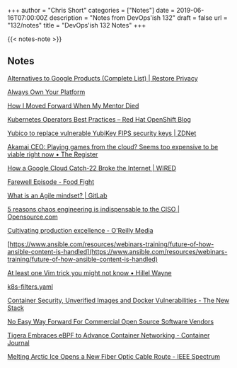 +++
author = "Chris Short"
categories = ["Notes"]
date = 2019-06-16T07:00:00Z
description = "Notes from DevOps'ish 132"
draft = false
url = "132/notes"
title = "DevOps'ish 132 Notes"
+++

{{< notes-note >}}

## Notes

[Alternatives to Google Products (Complete List) | Restore Privacy](https://restoreprivacy.com/google-alternatives/)

[Always Own Your Platform](http://www.alwaysownyourplatform.com/)

[How I Moved Forward When My Mentor Died](https://hbr.org/2019/06/what-happens-when-you-lose-your-mentor)

[Kubernetes Operators Best Practices – Red Hat OpenShift Blog](https://blog.openshift.com/kubernetes-operators-best-practices/)

[Yubico to replace vulnerable YubiKey FIPS security keys | ZDNet](https://www.zdnet.com/article/yubico-to-replace-vulnerable-yubikey-fips-security-keys/)

[Akamai CEO: Playing games from the cloud? Seems too expensive to be viable right now • The Register](https://www.theregister.co.uk/2019/06/13/akamai_ceo_cloud_gaming_expensive/)

[How a Google Cloud Catch-22 Broke the Internet | WIRED](https://www.wired.com/story/google-cloud-outage-catch-22/)

[Farewell Episode - Food Fight](http://foodfightshow.org/2019/06/farewell-episode.html)

[What is an Agile mindset? | GitLab](https://about.gitlab.com/2019/06/13/agile-mindset/)

[5 reasons chaos engineering is indispensable to the CISO | Opensource.com](https://opensource.com/article/19/5/reasons-chaos-engineering-ciso)

[Cultivating production excellence - O'Reilly Media](https://www.oreilly.com/ideas/cultivating-production-excellence)

[https://www.ansible.com/resources/webinars-training/future-of-how-ansible-content-is-handled](https://www.ansible.com/resources/webinars-training/future-of-how-ansible-content-is-handled)

[At least one Vim trick you might not know • Hillel Wayne](https://www.hillelwayne.com/post/intermediate-vim/)

[k8s-filters.yaml](https://gist.github.com/jbeda/d037be21b3b2a3c7a48a14252e29ecb5)

[Container Security, Unverified Images and Docker Vulnerabilities - The New Stack](https://thenewstack.io/container-security-unverified-images-and-docker-vulnerabilities/)

[No Easy Way Forward For Commercial Open Source Software Vendors](https://www.forbes.com/sites/udinachmany/2019/06/11/what-future-for-independent-open-source-software-vendors/#14b4c1781d2d)

[Tigera Embraces eBPF to Advance Container Networking - Container Journal](https://containerjournal.com/2019/06/11/tigera-embraces-ebpf-to-advance-container-networking/)

[Melting Arctic Ice Opens a New Fiber Optic Cable Route - IEEE Spectrum](https://spectrum.ieee.org/tech-talk/telecom/internet/melting-sea-ice-opens-the-floodgate-for-a-new-fiber-optic-cable-route)
